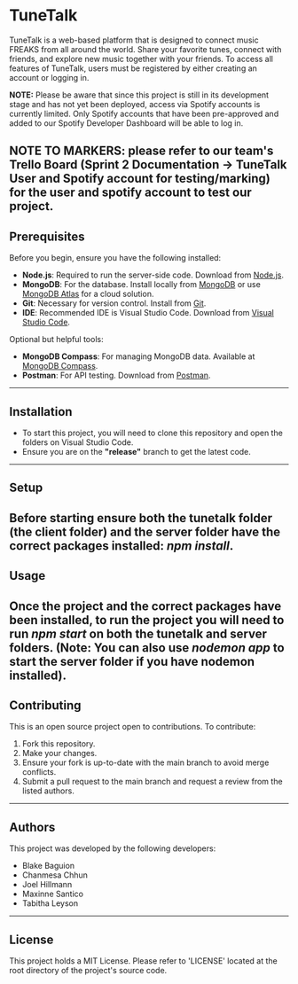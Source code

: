 # TuneTalk
TuneTalk is a web-based platform that is designed to connect music FREAKS from all around the world. Share your favorite tunes, connect with friends, and explore new music together with your friends. To access all features of TuneTalk, users must be registered by either creating an account or logging in. 

**NOTE:** Please be aware that since this project is still in its development stage and has not yet been deployed, access via Spotify accounts is currently limited. Only Spotify accounts that have been pre-approved and added to our Spotify Developer Dashboard will be able to log in.

**NOTE TO MARKERS:** please refer to our team's Trello Board (Sprint 2 Documentation -> TuneTalk User and Spotify account for testing/marking) for the user and spotify account to test our project. 
---

## Prerequisites
Before you begin, ensure you have the following installed:
- **Node.js**: Required to run the server-side code. Download from [Node.js](https://nodejs.org/).
- **MongoDB**: For the database. Install locally from [MongoDB](https://www.mongodb.com/try/download/community) or use [MongoDB Atlas](https://www.mongodb.com/cloud/atlas) for a cloud solution.
- **Git**: Necessary for version control. Install from [Git](https://git-scm.com/downloads).
- **IDE**: Recommended IDE is Visual Studio Code. Download from [Visual Studio Code](https://code.visualstudio.com/).

Optional but helpful tools:
- **MongoDB Compass**: For managing MongoDB data. Available at [MongoDB Compass](https://www.mongodb.com/products/compass).
- **Postman**: For API testing. Download from [Postman](https://www.postman.com/downloads/).
----

## Installation
- To start this project, you will need to clone this repository and open the folders on Visual Studio Code.
- Ensure you are on the **"release"** branch to get the latest code. 
---

## Setup
Before starting ensure both the tunetalk folder (the client folder) and the server folder have the correct packages installed: ***npm install***.
---

## Usage
Once the project and the correct packages have been installed, to run the project you will need to run ***npm start*** on both the tunetalk and server folders. (Note: You can also use ***nodemon app*** to start the server folder if you have nodemon installed).
---

## Contributing
This is an open source project open to contributions. To contribute:
1. Fork this repository.
2. Make your changes.
3. Ensure your fork is up-to-date with the main branch to avoid merge conflicts.
4. Submit a pull request to the main branch and request a review from the listed authors.
---

## Authors
This project was developed by the following developers: 
- Blake Baguion
- Chanmesa Chhun
- Joel Hillmann
- Maxinne Santico
- Tabitha Leyson
---

## License
This project holds a MIT License. Please refer to 'LICENSE' located at the root directory of the project's source code. 
